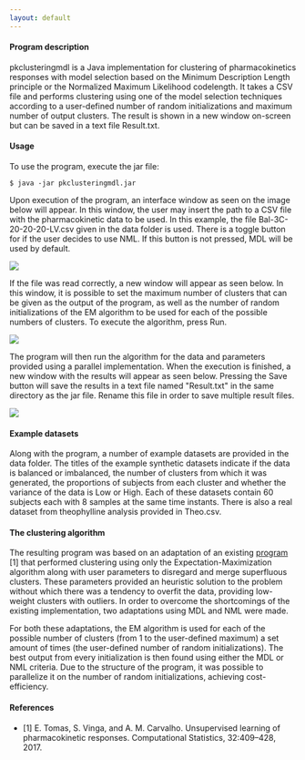 ```yaml
---
layout: default
---
```


#### Program description

pkclusteringmdl is a Java implementation for clustering of pharmacokinetics responses with model selection based on the Minimum Description Length principle or the Normalized Maximum Likelihood codelength. It takes a CSV file and performs clustering using one of the model selection techniques according to a user-defined number of random initializations and maximum number of output clusters. The result is shown in a new window on-screen but can be saved in a text file Result.txt.

#### Usage

To use the program, execute the jar file:

```
$ java -jar pkclusteringmdl.jar
```

Upon execution of the program, an interface window as seen on the image below will appear. In this window, the user may insert the path to a CSV file with the pharmacokinetic data to be used. In this example, the file Bal-3C-20-20-20-LV.csv given in the data folder is used. There is a toggle button for if the user decides to use NML. If this button is not pressed, MDL will be used by default.

![](https://i.imgur.com/qjrg9Iz.png)

If the file was read correctly, a new window will appear as seen below. In this window, it is possible to set the maximum number of clusters that can be given as the output of the program, as well as the number of random initializations of the EM algorithm to be used for each of the possible numbers of clusters. To execute the algorithm, press Run.

![](https://i.imgur.com/AWKv6ur.png)

The program will then run the algorithm for the data and parameters provided using a parallel implementation. When the execution is finished, a new window with the results will appear as seen below. Pressing the Save button will save the results in a text file named "Result.txt" in the same directory as the jar file. Rename this file in order to save multiple result files.

![](https://i.imgur.com/vBIcoyZ.png)

#### Example datasets

Along with the program, a number of example datasets are provided in the data folder. The titles of the example synthetic datasets indicate if the data is balanced or imbalanced, the number of clusters from which it was generated, the proportions of subjects from each cluster and whether the variance of the data is Low or High. Each of these datasets contain 60 subjects each with 8 samples at the same time instants. There is also a real dataset from theophylline analysis provided in Theo.csv.

#### The clustering algorithm

The resulting program was based on an adaptation of an existing [program](https://asmcarvalho.github.io/EMPK/) \[1] that performed clustering using only the Expectation-Maximization algorithm along with user parameters to disregard and merge superfluous clusters. These parameters provided an heuristic solution to the problem without which there was a tendency to overfit the data, providing low-weight clusters with outliers. In order to overcome the shortcomings of the existing implementation, two adaptations using MDL and NML were made.

For both these adaptations, the EM algorithm is used for each of the possible number of clusters (from 1 to the user-defined maximum) a set amount of times (the user-defined number of random initializations). The best output from every initialization is then found using either the MDL or NML criteria. Due to the structure of the program, it was possible to parallelize it on the number of random initializations, achieving cost-efficiency.

#### References

*   \[1] E. Tomas, S. Vinga, and A. M. Carvalho.  Unsupervised learning of pharmacokinetic responses. Computational Statistics, 32:409–428, 2017.

